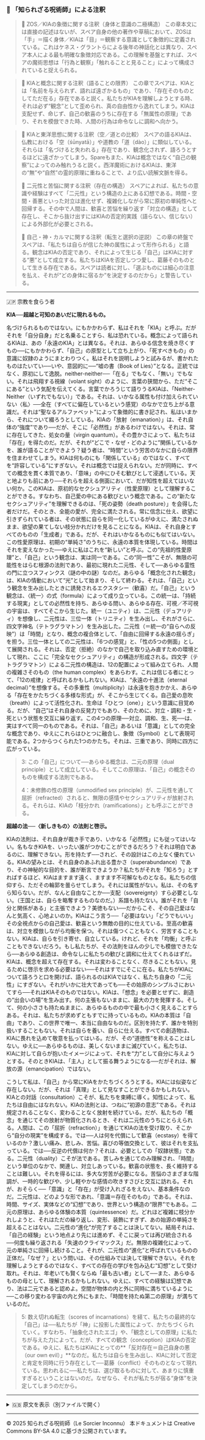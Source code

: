 ### 🐌 「知られざる呪術師」による注釈

>🔶 ZOS／KIAの象徴に関する注釈（身体と意識の二極構造）
この章本文には直接の記述はないが、スペア自身の他の著作や草稿において、ZOSは「手」＝描く身体／KIAは「目」＝観察する意識として象徴的に定義されている。これはケネス・グラントらによる後年の神話化とは異なり、スペア本人による最も明確な象徴対応である。この理解を基盤とすれば、スペアの魔術思想は「行為と観察」「触れることと見ること」によって構成されていると捉えられる。

>🔶 KIAと概念に関する注釈（語ることの限界）
この章でスペアは、KIAとは「名前を与えられず、語れば遠ざかるもの」であり、「存在そのものとしてただ在る」存在であると説く。私たちがKIAを理解しようとする時、それは必ず“観念”として歪められ、真の自由性から逸れてしまう。KIAは支配せず、命じず、自己の歓喜のうちに存在する「無属性の原理」であり、それを模倣できた時、人間の行為は命令なしに調和へ向かう。

>🔶 KIAと東洋思想に関する注釈（空／道との比較）
スペアの語るKIAは、仏教における「空（śūnyatā）」や道教の「道（dào）」に類似している。それらは「名づけると失われる」存在であり、観念化されず、語ろうとするほどに遠ざかってしまう。Spareもまた、KIAは概念ではなく“自己の観察”によってのみ触れうると説く。西洋魔術におけるKIAは、東洋の“無”や“自然”の霊的原理に重ねることで、より広い読解文脈を得る。
>
>🔶 二元性と苦悩に関する注釈（存在の構造）
スペアによれば、私たちの意識や経験はすべて「二元性」という構造の上にある幻想である。時間・空間・善悪といった対立は進化せず、複雑化しながら常に原初の単純性へと回帰する。その中で人間は、歓喜と苦悩を繰り返す「対立の構造」として存在し、そこから抜け出すにはKIAの否定的実践（語らない、信じない）による外部化が必要とされる。
>
>🔶 自己・神・カルマに関する注釈（転生と選択の逆説）
この章の終盤でスペアは、「私たちは自らが信じた神の属性によって形作られる」と語る。観念はKIAの否定であり、それによって生じる「自己」はKIAに対する“悪”として成立する。私たちはKIAを否定しつつ愛し、葛藤そのものとして生きる存在である。スペアは読者に対し、「選ぶものには細心の注意を払え、それが“どの身体に宿るか”を決定するのだから」と警告している。

---

🇯🇵 宗教を食らう者

**KIA──超越と可知のあいだに現れるもの。**

名づけられるものではない。にもかかわらず、私はそれを「KIA」と呼ぶ。だがそれを「自分自身」だと名乗ることすら、私は恐れている。概念によって語られるKIAは、あの「永遠のKIA」とは異なる。それは、あらゆる信念を焼き尽くすもの──にもかかわらず、「自己」の原型として立ち上がり、「死すべきもの」の意識に奴隷のようにまとわりつく。私はそれを説明しようと試みるが、書かれたものはたいてい──いや、意図的に──“嘘の書（Book of Lies）”となる。正統ではなく、原初にして逸脱。neither-neither──「在る」でもなく、「無い」でもない。それは飛翔する視線（volant sight）のように、言葉の狭間から、ただ“そこにある”という気配を伝えてくる。言葉でかろうじて語りうるKIAは、「Neither-Neither（いずれでもない）」である。それは、いかなる属性も付け加えられていない〈私〉──全在（すべてに偏在しているという感覚）のなかで立ち上がる意識だ。それは“聖なるアルファベット”によって象徴的に書き記され、私はいまから、それについて綴ろうとしている。KIAの「放射（emanation）」は、それ自体の“強度”であり──だが、そこに「必然性」があるわけではない。それは、常に存在してきた、処女の量（virgin quantum）。その豊かさによって、私たちは「存在」を得たのだ。だが、それが“どこで・なぜ・どのように”関係しているかを、誰が語ることができよう？疑う者は、“時間”という労苦のなかに自らの限界を住まわせてしまう。KIAは何ものにも「関係している」のではなく、すべてを“許容している”にすぎない。それは概念では捉えられない。だが同時に、すべての概念を貫く本質であり、「意味」の中にひそむ歓びとして浸透している。天と地よりも前にあり──それらを超える側面において、だが知性を超えてはいない何か。このKIAは、原初的なセクシュアリティ（性愛原理）として理解することができる。すなわち、自己愛の中にある歓びという概念である。この“新たなセクシュアリティ”を理解できるのは、「死の姿勢（death posture）」を会得した者だけだ。そのとき、全能の愛が、完全に満たされる。常に信念に仕え、欲望に引きずられている者は、その状態に自らを同一化しているがゆえに、満たされぬまま、欲望の果てしない枝分かれだけを見ることになる。KIAは、それ自身とすべてのものの「生成者」である。だが、それはいかなるものにも似てはいない。この性愛原理は、初期の“単純さ”のうちに、永遠の本質を体現している。時間はそれを変えなかった──ゆえに私はこれを“新しい”と呼ぶ。この“先祖的性愛原理”と、「自己」という観念は、実は同一である。この“同一性”こそが、無限の可能性をはらむ根源の法則であり、最初に現れた二元性、そして──あらゆる霊性の門に立つスフィンクス（謎の中の謎）なのだ。あらゆる「概念化された観念」は、KIAの情動において“光”として始まり、そして終わる。それは、「自己」という観念を生み出したときに誘発されるエクスタシー（歓喜）だ。「自己」という観念は、〈統一〉の式（formula）によって成り立っている。この統一は、「持続する現実」としての必然性を持ち、あらゆる問い、あらゆる存在、可視／不可視の宇宙は、すべてそこから生じた。統一（ユニティ）は、二元性（デュアリティ）を想像し、二元性は、三位一体（トリニティ）を生み出し、それがさらに、四文字神名（テトラグラマトン）を生み出した。二元性（＝統一の“自らへの反映”）は「時間」となり、概念の複合体として、「自由に回帰する永遠の揺らぎ」を担う。三位一体としての二元性は、「6つの感覚」と、「性の5つの側面」として展開される。それは、否定（拒絶）のなかで自己を取り込み直すための環境として現れ、ここに「完全なセクシュアリティ」の構造が形成される。四文字（テトラグラマトン）による二元性の構造は、12の配置によって組み立てられ、人間の複雑さそのもの（the human complex）をあらわす。これは信じる者にとって、「12の戒律」と呼ばれるかもしれない。KIAは、“永遠の十進法（eternal decimal）”を想像する。その多重性（multiplicity）は永遠を抱きかかえ、あらゆる「存在をかたちづくる多様な形式」が、そこから生じてくる。自己愛の息吹（breath）によって活性化され、生命は「ひとつ（one）」という意識に目覚める。だが、“自己”はそれ自身の反発力でもあり、そのために、対立・調和・生・死という状態を交互に繰り返す。この4つの原理──対立、調和、生、死──は、実はすべて同一のものである。それは、「自己」あるいは「意識」としての完全な概念であり、ゆえにこれらはひとつに融合し、象徴（Symbol）として表現可能である。2つからつくられた1つのかたち。それは、三重であり、同時に四方に広がっている。

>3: この「自己」について──あらゆる概念は、二元の原理（dual principle）として成立している。そしてこの原理は、「自己」の概念そのものを構成する法則でもある。
>
>4：未修飾の性の原理（unmodified sex principle）が、二元性を通して屈折（refracted）されると、無限の感情やセクシュアリティが放射される。それらは、KIAの「枝分かれ（ramifications）」とも呼ぶことができる。

**超越の法──〈新しきもの〉の法則と啓示。**

KIAの法則は、それ自身が裁き手であり、いかなる「必然性」にも従ってはいない。名もなきKIAを、いったい誰がつかむことができるだろう？それは明白であるのに、理解できない。形を持たず──されど、その設計はこの上なく優れている。KIAの望みとは、それ自身のあふれ出る豊かさ（superabundance）であり、その神秘的な目的を、誰が断言できようか？私たちがそれを「知ろう」とすればするほど、KIAはますます遠く、ますます不可解なものとなる。私たちの信仰すら、ただその輪郭を曇らせてしまう。それには属性がない。私は、その名すら知らない。だが、なんと自由なことか──支配（sovereignty）すら必要としない。（王国とは、自らを略奪するものなのだ。）系譜も持たない。誰がそれを「自分と関係がある」と主張できよう？美徳もない──だからこそ、その自己愛はなんと気高く、心地よいのか。KIAはこう言う──「必要はない」「どうでもいい」その全視点からの自己愛は、歓喜という無敵の目的に仕えている。至高の歓喜は、対立を模倣しながら均衡を保つ。それは傷つくこともなく、労苦することもない。KIAは、自らを引き寄せ、自立している。けれど、それを「均衡」と呼ぶこともできないだろう。もし私たちが、その法則をほんの少しでも模倣できたなら──あらゆる創造は、命令なしに私たちの歓びと調和に仕えてくれるはずだ。KIAは、概念を超えて存在する。それは変わることなく、尽きることもない。見るために啓示を求める必要はない──それはすでにそこに在る。私たちがKIAについて語ろうと口を開けば、語られるのはKIAではなく、私たち自身の「二元性」にすぎない。それがいかに壮大であっても──その始原のシンプルさにおいてすら──それはKIAそのものではない。KIAは、「想念」を必要とせずに、創造の“出会いの場”を生み出す。何の主張もないままに、最大の力を発揮する。そして、何の小ささも持たぬままに、あらゆるものの中で最も小さく見えることすらある。それは、私たちが求めずともすでに持っているもの。KIAの本質は「自由」であり、この世界で唯一、本当に自由なものだ。区別を持たず、誰かを特別扱いすることもない。それは自らを養い、自らに仕える。すべての創造物は、KIAに畏れを込めて敬意を払ってはいる。だが、その“道徳性”を称えることはしない。ゆえに──あらゆるものは、美しくないままに滅びていく。私たちは、KIAに対して自らが抱いたイメージによって、それを“力”として自分に与えようとする。そのときKIAは、「主人」として振る舞うようになる──だがそれは、解放の源（emancipation）ではない。



こうして私は、「自己」から常にKIAをかたちづくろうとする。KIAには似姿など存在しない。だが、それは「真理」として見なすことができるかもしれない。KIAとの対話（consultation）こそが、私たちを束縛に導く。知性によって、私たちは自由にはなれない。KIAの法則とは、つねに“初源の意志”である。それは規定されることなく、変わることなく放射を続けている。だが、私たちの「概念」を通じてその放射が物質化されるとき、それは二元性のうちにとらえられる。人間は、この「屈折（refraction）」を通じてKIAの法を受け取り、そこから“自分の現実”を構成する。では──人は何を代償にして歓喜（ecstasy）を得ているのか？激しい痛み、悲しみ、苦悩。喜びの等価交換として、彼はそれを支払っている。では──反逆の代償は何か？それは、必要としての「奴隷状態」である。二元性（duality）こそが法である。苦しみを通じてのみ理解され、「時間」という単位のなかで、関連し、対立しあっている。歓喜の状態を、長く維持することは難しい。それを得るには、多大な労苦が必要になる。苦悩のさまざまな階調が、一時的な歓びや、少し軽やかな感情の吹きすさびと交互に訪れる。それが、おそらく──「意識」と「存在」が受け入れざるをえない、基本条件なのだ。二元性は、どのような形であれ、「意識＝存在そのもの」である。それは、時間、サイズ、実体などの“幻想”であり、世界という構造の“限界”でもある。二元の原理は、あらゆる体験の本質（quintessence）だ。どれほど複雑に枝分かれしようと、それはただの繰り返し、変形、装飾にすぎず、あの始源の単純さを超えることはない。二元性の“進化”が完了することは決してない。結局それは、「自己の経験」という地点より先には進めず、そこに戻っては再び統合される──何度も繰り返される「失速のクライマックス」だ。無限の複雑化によって、元の単純さに回帰し続けること。それが、二元性の“進化”と呼ばれているものの正体だ。「なぜ？」という問いは、その仕組みでは決して理解できない。それを理解しようとするのではなく、すべての存在の学びを包み込む“幻想”として受け取れ。それは、年老いても賢くならぬ「最も古い者」として──また、あらゆるものの母として、理解されるかもしれない。ゆえに、すべての経験は幻想であり、法は二元であると認めよ。空間が物体の内と外に同時に満ちているように──この移り変わる宇宙の内と外にもまた、「時間を持たぬ第二の原理」が満ちているのだ。

>5: 数え切れぬ転生（scores of incarnations）を経て、私たちの最終的な「自己」は──私たちが「神」に投影した属性によって、かたちづくられていく。すなわち、「抽象化されたエゴ」や、「観念としての原理」に私たちが与えた力によって。だが、すべての観念（conception）はKIAの否定である。ゆえに、私たちはKIAにとっての**「反対存在＝自己自身の悪（our own evil）」**なのだ。私たちは自らを生み出し、KIAに対して否定と肯定を同時に行う存在として──葛藤（conflict）そのものとなって現れている。思われるに──私たちは、選び取るものに対して、あまりに慎重すぎるということはないのだ。なぜなら、それが私たちが宿る“身体”を決定してしまうのだから。

---

<details>
<summary>🇬🇧 原文を表示（別ファイルで開く）</summary>

🔗 [原文を読む 03_self_love_and_sigils_en.md](03_self_love_and_sigils_en.md)

</details>

---

© 2025 知られざる呪術師（Le Sorcier Inconnu）
本ドキュメントは Creative Commons BY-SA 4.0 に基づき公開されています。
